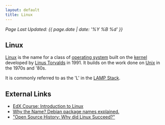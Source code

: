 ```yaml
---
layout: default
title: Linux
---
```

_Page Last Updated: {{ page.date | date: '%Y %B %d' }}_
<br>

## Linux

[Linux](https://en.wikipedia.org/wiki/Linux) is the name for a class of [operating system](https://en.wikipedia.org/wiki/Operating_system) built on the [kernel](https://en.wikipedia.org/wiki/Linux_kernel) developed by [Linus Torvalds](https://en.wikipedia.org/wiki/Linus_Torvalds) in 1991. It builds on the work done on [Unix](/docs/Unix) in the 1970s and '80s.

It is commonly referred to as the 'L' in the [LAMP Stack](/docs/LAMP-Stack).

External Links
--------------

-   [EdX Course: Introduction to Linux](https://www.edx.org/course/introduction-linux-linuxfoundationx-lfs101x-2)
-   [Why the Name? Debian package names explained.](https://wiki.debian.org/WhyTheName)
-   ["Open Source History: Why did Linux Succeed?"](http://thevarguy.com/open-source-application-software-companies/050415/open-source-history-why-did-linux-succeed)
